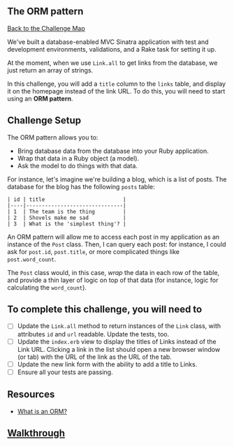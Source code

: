 ## The ORM pattern

[Back to the Challenge Map](00_challenge_map.md)

We've built a database-enabled MVC Sinatra application with test and development environments, validations, and a Rake task for setting it up.

At the moment, when we use `Link.all` to get links from the database, we just return an array of strings.

In this challenge, you will add a `title` column to the `links` table, and display it on the homepage instead of the link URL. To do this, you will need to start using an **ORM pattern**.

## Challenge Setup

The ORM pattern allows you to:

- Bring database data from the database into your Ruby application.
- Wrap that data in a Ruby object (a model).
- Ask the model to do things with that data.

For instance, let's imagine we're building a blog, which is a list of posts. The database for the blog has the following `posts` table:

```
| id | title                         |
|----|-------------------------------|
| 1  | The team is the thing         |
| 2  | Shovels make me sad           |
| 3  | What is the 'simplest thing'? |
```

An ORM pattern will allow me to access each post in my application as an instance of the `Post` class. Then, I can query each post: for instance, I could ask for `post.id`, `post.title`, or more complicated things like `post.word_count`.

The `Post` class would, in this case, _wrap_ the data in each row of the table, and provide a thin layer of logic on top of that data (for instance, logic for calculating the `word_count`).

## To complete this challenge, you will need to

- [ ] Update the `Link.all` method to return instances of the `Link` class, with attributes `id` and `url` readable. Update the tests, too.
- [ ] Update the `index.erb` view to display the titles of Links instead of the Link URL. Clicking a link in the list should open a new browser window (or tab) with the URL of the link as the URL of the tab.
- [ ] Update the new link form with the ability to add a title to Links.
- [ ] Ensure all your tests are passing.

## Resources

* [What is an ORM?](https://stackoverflow.com/questions/1152299/what-is-an-object-relational-mapping-framework)

## [Walkthrough](walkthroughs/13.md)
